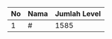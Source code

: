 | No | Nama            | Jumlah Level |
|----|-----------------|--------------|
| 1  | #    |    1585        |
